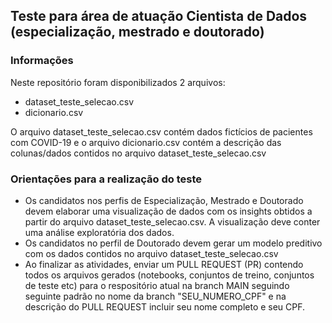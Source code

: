 ## Teste para área de atuação Cientista de Dados (especialização, mestrado e doutorado)

### Informações
Neste repositório foram disponibilizados 2 arquivos:
- dataset_teste_selecao.csv
- dicionario.csv

O arquivo dataset_teste_selecao.csv contém dados fictícios de pacientes com COVID-19 e o arquivo dicionario.csv contém a descrição das colunas/dados contidos no arquivo dataset_teste_selecao.csv

### Orientações para a realização do teste
- Os candidatos nos perfis de Especialização, Mestrado e Doutorado devem elaborar uma visualização de dados com os insights obtidos a partir do arquivo dataset_teste_selecao.csv. A visualização deve conter uma análise exploratória dos dados.
- Os candidatos no perfil de Doutorado devem gerar um modelo preditivo com os dados contidos no arquivo dataset_teste_selecao.csv
- Ao finalizar as atividades, enviar um PULL REQUEST (PR) contendo todos os arquivos gerados (notebooks, conjuntos de treino, conjuntos de teste etc) para o respositório atual na branch MAIN seguindo seguinte padrão no nome da branch "SEU_NUMERO_CPF" e na descrição do PULL REQUEST incluir seu nome completo e seu CPF. 
